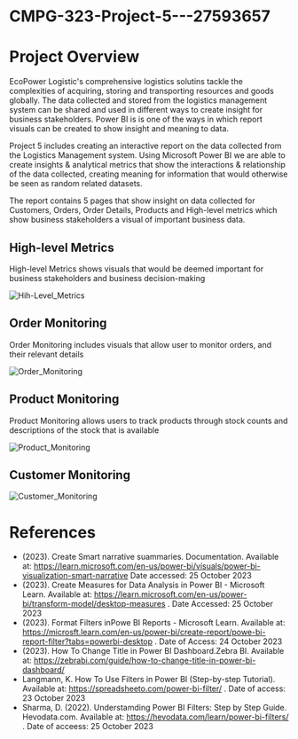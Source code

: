 # CMPG-323-Project-5---27593657

# Project Overview
EcoPower Logistic's comprehensive logistics solutins tackle the complexities of acquiring, storing and transporting resources and goods globally. 
The data collected and stored from the logistics management system can be shared and used in different ways to create insight for  business stakeholders.
Power BI is is one of the ways in which report visuals can be created to show insight and meaning to data.

Project 5 includes creating an interactive report on the data collected from the Logistics Management system. 
Using Microsoft Power BI we are able to create insights & analytical metrics that show the interactions & relationship of the data collected, creating meaning for information that would otherwise be seen as random related datasets.

The report contains 5 pages that show insight on data collected for Customers, Orders, Order Details, Products and High-level metrics which show business stakeholders a visual of important business data.

## High-level Metrics

High-level Metrics shows visuals that would be deemed important for business stakeholders and business decision-making

![Hih-Level_Metrics](https://github.com/KhutsoKgwathe/CMPG-323-Project-5---27593657/assets/141318530/fb7d7f1a-4b19-4c34-95a7-041a2c7a0786)

## Order Monitoring

Order Monitoring includes visuals that allow user to monitor orders, and their relevant details

![Order_Monitoring](https://github.com/KhutsoKgwathe/CMPG-323-Project-5---27593657/assets/141318530/1a6244c3-28ea-4437-a5a0-d16413fc5791)

## Product Monitoring

Product Monitoring allows users to track products through stock counts and descriptions of the stock that is available

![Product_Monitoring](https://github.com/KhutsoKgwathe/CMPG-323-Project-5---27593657/assets/141318530/97e9ba0d-afe4-4efb-ac62-49cd026acc07)

## Customer Monitoring

![Customer_Monitoring](https://github.com/KhutsoKgwathe/CMPG-323-Project-5---27593657/assets/141318530/502169ea-824a-472c-adb4-c7d1dc16db45)




# References
- (2023). Create Smart narrative suammaries. Documentation. Available at: https://learn.microsoft.com/en-us/power-bi/visuals/power-bi-visualization-smart-narrative Date accessed: 25 October 2023
- (2023). Create Measures for Data Analysis in Power BI - Microsoft  Learn. Available at: https://learn.microsoft.com/en-us/power-bi/transform-model/desktop-measures . Date Accessed: 25 October 2023
- (2023). Format Filters inPowe BI Reports - Microsoft Learn. Available at: https://microsft.learn.com/en-us/power-bi/create-report/powe-bi-report-filter?tabs=powerbi-desktop . Date of Access: 24 October 2023
- (2023). How To Change Title in Power BI Dashboard.Zebra BI. Available at: https://zebrabi.com/guide/how-to-change-title-in-power-bi-dashboard/
- Langmann, K. How To Use Filters in Power BI (Step-by-step Tutorial). Available at: https://spreadsheeto.com/power-bi-filter/ . Date of access: 23 October 2023
- Sharma, D. (2022). Understamding Power BI Filters:  Step by Step Guide. Hevodata.com. Available at: https://hevodata.com/learn/power-bi-filters/ . Date of acceess: 25 October 2023
